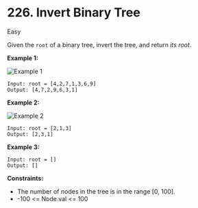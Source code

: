 # 226. Invert Binary Tree

Easy

Given the `root` of a binary tree, invert the tree, and return *its root*.

 

**Example 1:**

![Example 1](https://assets.leetcode.com/uploads/2021/03/14/invert1-tree.jpg)
```
Input: root = [4,2,7,1,3,6,9]
Output: [4,7,2,9,6,3,1]
```
**Example 2:**

![Example 2](https://assets.leetcode.com/uploads/2021/03/14/invert2-tree.jpg)
```
Input: root = [2,1,3]
Output: [2,3,1]
```
**Example 3:**
```
Input: root = []
Output: []
``` 

**Constraints:**

- The number of nodes in the tree is in the range [0, 100].
- -100 <= Node.val <= 100